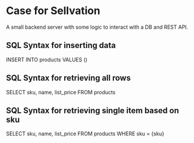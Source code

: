 # Case for Sellvation 
A small backend server with some logic to interact with a DB and REST API. 

## SQL Syntax for inserting data 
INSERT INTO products 
VALUES () 

## SQL Syntax for retrieving all rows
SELECT sku, name, list_price
FROM products

## SQL Syntax for retrieving single item based on sku
SELECT sku, name, list_price
FROM products
WHERE sku = {sku}